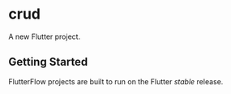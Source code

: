 # crud

A new Flutter project.

## Getting Started

FlutterFlow projects are built to run on the Flutter _stable_ release.
